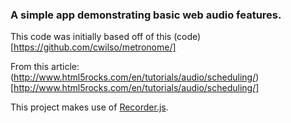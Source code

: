 ### A simple app demonstrating basic web audio features.

This code was initially based off of this (code)[https://github.com/cwilso/metronome/]

From this article: (http://www.html5rocks.com/en/tutorials/audio/scheduling/)[http://www.html5rocks.com/en/tutorials/audio/scheduling/]

This project makes use of [Recorder.js](https://github.com/mattdiamond/Recorderjs).
